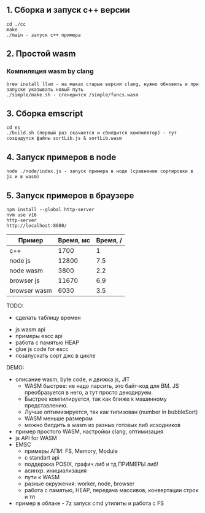 ## 1. Сборка и запуск с++ версии
```
cd ./cc
make
./main - запуск с++ примера

```
## 2. Простой wasm
### Компиляция wasm by clang
```
brew install llvm - на маках старые версии clang, нужно обновить и при запуске указывать новый путь
./simple/make.sh - сгенерится /simple/funcs.wasm
```

## 3. Сборка emscript
```
cd es
./build.sh (первый раз скачается и сбилдится компилятор) - тут создадутся файлы sortLib.js & sortLib.wasm
```

## 4. Запуск примеров в node
```
node ./node/index.js - запуск примера в ноде (сравнение сортировки в js и в wasm)
```

## 5. Запуск примеров в браузере
```
npm install --global http-server
nvm use v16
http-server
http://localhost:8080/
```

| Пример | Время, мс |  Время, / |
| --- | ----------- | ----------- |
| c++ | 1700 | 1 |
| node js | 12800 | 7.5 |
| node wasm | 3800 | 2.2 |
| browser js | 11670 | 6.9 |
| browser wasm | 6030 | 3.5 |


TODO:
+ сделать таблицу времен
- js wasm api
- примеры escc api
- работа с памятью HEAP
- glue js code for escc
- позапускать сорт джс в цикле

DEMO:
- описание wasm, byte code, и движка js, JIT
    - WASM быстрее: не надо парсить, это байт-код для ВМ. JS преобразуется в него, а тут просто декодируем.
    - Быстрее компилируется, так как ближе к машинному представлению.
    - Лучше оптимизируется, так как типизован (number in bubbleSort)
    - WASM меньше размером
    - можно билдить в wasm из разных готовых либ исходников
- пример простого WASM, настройки clang, оптимизация
- js API for WASM
- EMSC
    - примеры АПИ:  FS, Memory, Module
    - c standart api
    - поддержка POSIX, графич либ и тд ПРИМЕРЫ либ!
    - асинхр. инициализация
    - пути к WASM
    - разные окружения: worker, node, browser
    - работа с памятью, HEAP, передача массивов, конвертации строк и тп
- пример в облаке - 7z запуск cmd утилиты и работа с FS
